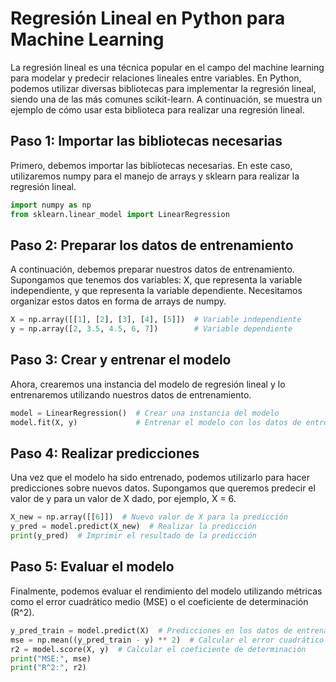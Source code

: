 # Regresión Lineal en Python para Machine Learning

La regresión lineal es una técnica popular en el campo del machine learning para modelar y predecir relaciones lineales entre variables. En Python, podemos utilizar diversas bibliotecas para implementar la regresión lineal, siendo una de las más comunes scikit-learn. A continuación, se muestra un ejemplo de cómo usar esta biblioteca para realizar una regresión lineal.

## Paso 1: Importar las bibliotecas necesarias

Primero, debemos importar las bibliotecas necesarias. En este caso, utilizaremos numpy para el manejo de arrays y sklearn para realizar la regresión lineal.

```python
import numpy as np
from sklearn.linear_model import LinearRegression

```
## Paso 2: Preparar los datos de entrenamiento

A continuación, debemos preparar nuestros datos de entrenamiento. Supongamos que tenemos dos variables: X, que representa la variable independiente, y que representa la variable dependiente. Necesitamos organizar estos datos en forma de arrays de numpy.

```python
X = np.array([[1], [2], [3], [4], [5]])  # Variable independiente
y = np.array([2, 3.5, 4.5, 6, 7])        # Variable dependiente
```

## Paso 3: Crear y entrenar el modelo

Ahora, crearemos una instancia del modelo de regresión lineal y lo entrenaremos utilizando nuestros datos de entrenamiento.

```python
model = LinearRegression()  # Crear una instancia del modelo
model.fit(X, y)             # Entrenar el modelo con los datos de entrenamiento      
```

## Paso 4: Realizar predicciones

Una vez que el modelo ha sido entrenado, podemos utilizarlo para hacer predicciones sobre nuevos datos. Supongamos que queremos predecir el valor de y para un valor de X dado, por ejemplo, X = 6.

```python
X_new = np.array([[6]])  # Nuevo valor de X para la predicción
y_pred = model.predict(X_new)  # Realizar la predicción
print(y_pred)  # Imprimir el resultado de la predicción   
```


## Paso 5: Evaluar el modelo

Finalmente, podemos evaluar el rendimiento del modelo utilizando métricas como el error cuadrático medio (MSE) o el coeficiente de determinación (R^2).

```python
y_pred_train = model.predict(X)  # Predicciones en los datos de entrenamiento
mse = np.mean((y_pred_train - y) ** 2)  # Calcular el error cuadrático medio
r2 = model.score(X, y)  # Calcular el coeficiente de determinación
print("MSE:", mse)
print("R^2:", r2)  
```